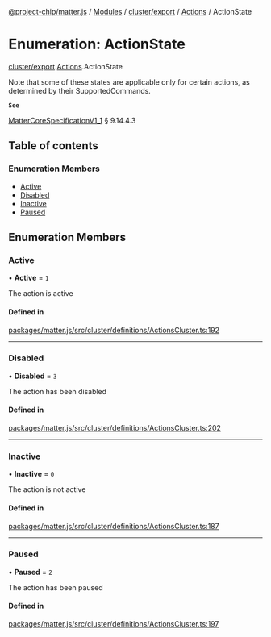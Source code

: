 [@project-chip/matter.js](../README.md) / [Modules](../modules.md) / [cluster/export](../modules/cluster_export.md) / [Actions](../modules/cluster_export.Actions.md) / ActionState

# Enumeration: ActionState

[cluster/export](../modules/cluster_export.md).[Actions](../modules/cluster_export.Actions.md).ActionState

Note that some of these states are applicable only for certain actions, as determined by their SupportedCommands.

**`See`**

[MatterCoreSpecificationV1_1](../interfaces/spec_export.MatterCoreSpecificationV1_1.md) § 9.14.4.3

## Table of contents

### Enumeration Members

- [Active](cluster_export.Actions.ActionState.md#active)
- [Disabled](cluster_export.Actions.ActionState.md#disabled)
- [Inactive](cluster_export.Actions.ActionState.md#inactive)
- [Paused](cluster_export.Actions.ActionState.md#paused)

## Enumeration Members

### Active

• **Active** = ``1``

The action is active

#### Defined in

[packages/matter.js/src/cluster/definitions/ActionsCluster.ts:192](https://github.com/project-chip/matter.js/blob/c15b1068/packages/matter.js/src/cluster/definitions/ActionsCluster.ts#L192)

___

### Disabled

• **Disabled** = ``3``

The action has been disabled

#### Defined in

[packages/matter.js/src/cluster/definitions/ActionsCluster.ts:202](https://github.com/project-chip/matter.js/blob/c15b1068/packages/matter.js/src/cluster/definitions/ActionsCluster.ts#L202)

___

### Inactive

• **Inactive** = ``0``

The action is not active

#### Defined in

[packages/matter.js/src/cluster/definitions/ActionsCluster.ts:187](https://github.com/project-chip/matter.js/blob/c15b1068/packages/matter.js/src/cluster/definitions/ActionsCluster.ts#L187)

___

### Paused

• **Paused** = ``2``

The action has been paused

#### Defined in

[packages/matter.js/src/cluster/definitions/ActionsCluster.ts:197](https://github.com/project-chip/matter.js/blob/c15b1068/packages/matter.js/src/cluster/definitions/ActionsCluster.ts#L197)
